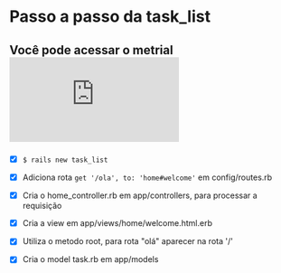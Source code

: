 # Passo a passo da task_list

## Você pode acessar o metrial ![aqui](https://github.com/COAB1/CampusCode_Rails/blob/master/TreinaDEv_Rails.pdf)

- [x] ``` $ rails new task_list ```

- [x] Adiciona rota ``` get '/ola', to: 'home#welcome' ``` em config/routes.rb

- [x] Cria o home_controller.rb​ em app/controllers, para processar a requisição 

- [x] Cria a view em app/views/home/welcome.html.erb

- [x] Utiliza o metodo root, para rota "olá" aparecer na rota '/'

- [x] Cria o model task.rb em app/models